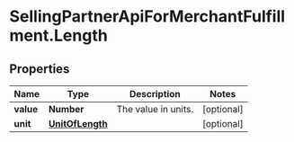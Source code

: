 # SellingPartnerApiForMerchantFulfillment.Length

## Properties
Name | Type | Description | Notes
------------ | ------------- | ------------- | -------------
**value** | **Number** | The value in units. | [optional] 
**unit** | [**UnitOfLength**](UnitOfLength.md) |  | [optional] 
